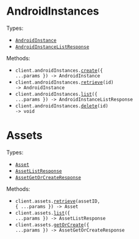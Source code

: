 # AndroidInstances

Types:

- <code><a href="./src/resources/android-instances.ts">AndroidInstance</a></code>
- <code><a href="./src/resources/android-instances.ts">AndroidInstanceListResponse</a></code>

Methods:

- <code title="post /v1/android_instances">client.androidInstances.<a href="./src/resources/android-instances.ts">create</a>({ ...params }) -> AndroidInstance</code>
- <code title="get /v1/android_instances/{id}">client.androidInstances.<a href="./src/resources/android-instances.ts">retrieve</a>(id) -> AndroidInstance</code>
- <code title="get /v1/android_instances">client.androidInstances.<a href="./src/resources/android-instances.ts">list</a>({ ...params }) -> AndroidInstanceListResponse</code>
- <code title="delete /v1/android_instances/{id}">client.androidInstances.<a href="./src/resources/android-instances.ts">delete</a>(id) -> void</code>

# Assets

Types:

- <code><a href="./src/resources/assets.ts">Asset</a></code>
- <code><a href="./src/resources/assets.ts">AssetListResponse</a></code>
- <code><a href="./src/resources/assets.ts">AssetGetOrCreateResponse</a></code>

Methods:

- <code title="get /v1/assets/{assetId}">client.assets.<a href="./src/resources/assets.ts">retrieve</a>(assetID, { ...params }) -> Asset</code>
- <code title="get /v1/assets">client.assets.<a href="./src/resources/assets.ts">list</a>({ ...params }) -> AssetListResponse</code>
- <code title="put /v1/assets">client.assets.<a href="./src/resources/assets.ts">getOrCreate</a>({ ...params }) -> AssetGetOrCreateResponse</code>
